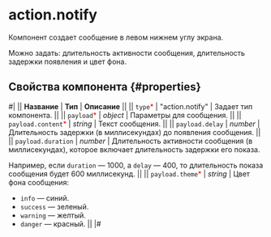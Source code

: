 # action.notify

Компонент создает сообщение в левом нижнем углу экрана.

Можно задать: длительность активности сообщения, длительность задержки появления и цвет фона.

## Свойства компонента {#properties}

#|
|| **Название** | **Тип** | **Описание** ||
|| `type`<span style="color: red">\*</span> | "action.notify" | Задает тип компонента. ||
|| `payload`<span style="color: red">\*</span> | _object_ | Параметры для сообщения. ||
|| `payload.content`<span style="color: red">\*</span> | _string_ | Текст сообщения. ||
|| `payload.delay` | _number_ | Длительность задержки (в миллисекундах) до появления сообщения. ||
|| `payload.duration` | _number_ | Длительность активности сообщения (в миллисекундах), которое включает длительность задержки его показа.

Например, если `duration` — 1000, а `delay` — 400, то длительность показа сообщения будет 600 миллисекунд. ||
|| `payload.theme`<span style="color: red">\*</span> | _string_ | Цвет фона сообщения:

- `info` — синий.
- `success` — зеленый.
- `warning` — желтый.
- `danger` — красный.
  ||
  |#
